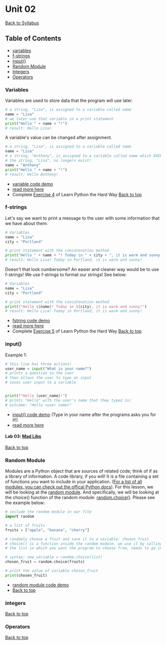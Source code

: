 # <a id="top"></a>Unit 02
[Back to Syllabus](../README.md)

## Table of Contents
- [variables](#variables)
- [f-strings](#fstring)
- [input()](#input)
- [Random Module](#random)
- [Integers](#integers)
- [Operators](#operators)

### <a id="variables"></a>Variables
Variables are used to store data that the program will use later.

```python
# a string, "Lisa", is assigned to a variable called name
name = "Lisa"
# we later use that variable in a print statement
print("Hello " + name + "!")
# result: Hello Lisa!
```

A variable's value can be changed after assignment.

```python
# a string, "Lisa", is assigned to a variable called name
name = "Lisa"
# a string, "Anthony", is assigned to a variable called name which OVERWRITES the previous data
# the string, "Lisa", no longers exist!
name = "Anthony"
print("Hello " + name + "!")
# result: Hello Anthony!
```
- [variable code demo](https://repl.it/@pdxadmin/variables)
- [read more here](https://www.w3schools.com/python/python_variables.asp)
- Complete [Exercise 4](https://learnpythonthehardway.org/python3/ex4.html) of Learn Python the Hard Way
[Back to top](#top)

### <a id="fstring">f-strings</a>

Let's say we want to print a message to the user with some information that we have about them:

```python
# Variables
name = "Lisa"
city = "Portland"

# print statement with the concatenation method
print("Hello " + name + "! Today in " + city + ", it is warm and sunny!")
# result: Hello Lisa! Today in Portland, it is warm and sunny!
```

Doesn't that look cumbersome? An easier and cleaner way would be to use f-strings! We use f-strings to format our strings! See below:

```python
# Variables
name = "Lisa"
city = "Portland"

# print statement with the concatenation method
print(f"Hello ${name}! Today in ${city}, it is warm and sunny!")
# result: Hello Lisa! Today in Portland, it is warm and sunny!
```

- [fstring code demo](https://repl.it/@pdxadmin/fstrings)
- [read more here](https://www.w3schools.com/python/ref_func_print.asp)
- Complete [Exercise 5](https://learnpythonthehardway.org/python3/ex5.html) of Learn Python the Hard Way
[Back to top](#top)

### <a id="input"></a>input()

Example 1:
```python
# this line has three actions!
user_name = input("What is your name?")
# prints a question to the user
# then allows the user to type an input
# saves user input to a variable


print(f"Hello {user_name}!")
# prints "Hello" with the user's name that they typed in!
# outcome: "Hello <user name>"
```
- [input() code demo](https://repl.it/@pdxadmin/input) (Type in your name after the programs asks you for it!)
- [read more here](https://www.w3schools.com/python/ref_func_input.asp)

#### Lab 03: [Mad Libs](https://github.com/PdxCodeGuild/Programming101/blob/master/labs/madlibs.md)

[Back to top](#top)

### <a id="random"></a>Random Module

Modules are a Python object that are sources of related code; think of if as a library of information. A code library, if you will! It is a file containing a set of functions you want to include in your application. ([For a list of all modules, you can check out the offical Python docs](https://docs.python.org/3/py-modindex.html)). For this lesson, we will be looking at the [random module](https://pynative.com/python-random-module/). And specifically, we will be looking at the choice() function of the random module: [random.choice()](https://www.w3schools.com/python/ref_random_choice.asp). Please see the example below:

```python
# include the random module in our file
import random

# a list of fruits
fruits = ["apple", "banana", "cherry"]

# randomly choose a fruit and save it to a variable: chosen_fruit
# choice() is a function inside the random module. we use it by calling it: random.choice()
# the list in which you want the program to choose from, needs to go inside the parenthesis of choice()

# syntax: new_variable = random.choice(list)
chosen_fruit = random.choice(fruits)

# print the value of variable chosen_fruit
print(chosen_fruit)
```

- [random module code demo](https://repl.it/@pdxadmin/random)
- [Back to top](#top)

### <a id="integers"></a>integers

[Back to top](#top)

### <a id="operators"></a>Operators

[Back to top](#top)
